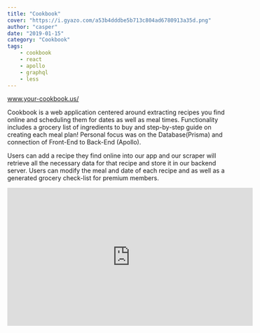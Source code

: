 ```yaml
---
title: "Cookbook"
cover: "https://i.gyazo.com/a53b4dddbe5b713c804ad6780913a35d.png"
author: "casper"
date: "2019-01-15"
category: "Cookbook"
tags:
    - cookbook
    - react
    - apollo
    - graphql
    - less
---
```


www.your-cookbook.us/

Cookbook is a web application centered around extracting recipes you find online and scheduling them for dates as well as meal times. Functionality includes a grocery list of ingredients to buy and step-by-step guide on creating each meal plan! Personal focus was on the Database(Prisma) and connection of Front-End to Back-End (Apollo).

Users can add a recipe they find online into our app and our scraper will retrieve all the necessary data for that recipe and store it in our
backend server. Users can modify the meal and date of each recipe and as well as a generated grocery check-list for premium members.

<iframe width="560" height="315" src="https://www.youtube.com/embed/kwAseuJUqoI" frameborder="0" allow="accelerometer; autoplay; encrypted-media; gyroscope; picture-in-picture" allowfullscreen></iframe>
